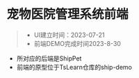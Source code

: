 # 宠物医院管理系统前端

> * UI建立时间：2023-07-21
> * 前端DEMO完成时间2023-8-30

* 所对应的后端是ShipPet
* 前端的原型位于TsLearn仓库的ship-demo
